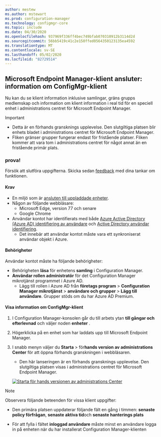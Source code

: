 ```yaml
---
author: mestew
ms.author: mstewart
ms.prod: configuration-manager
ms.technology: configmgr-core
ms.topic: include
ms.date: 04/30/2020
ms.openlocfilehash: 937969f336ff4bec749bfab070310912b3114d2d
ms.sourcegitcommit: 56bb5419c41c2e150ffed0564350123135ea4592
ms.translationtype: MT
ms.contentlocale: sv-SE
ms.lasthandoff: 05/02/2020
ms.locfileid: "82729514"
---
```

## <a name="microsoft-endpoint-manager-tenant-attach-configmgr-client-details"></a><a name="bkmk_mem"></a>Microsoft Endpoint Manager-klient ansluter: information om ConfigMgr-klient
<!--6374854, 6521921-->

Nu kan du se klient information inklusive samlingar, gräns grupps medlemskap och information om klient information i real tid för en speciell enhet i administrations centret för Microsoft Endpoint Manager.

> [!Important]
> - Detta är en förhands gransknings upplevelse. Den slutgiltiga platsen blir enhets bladet i administrations centret för Microsoft Endpoint Manager.
> - Fliken gränser grupper fungerar endast för fristående platser. Fliken kommer att vara tom i administrations centret för något annat än en fristående primär plats.

### <a name="try-it-out"></a>prova!

Försök att slutföra uppgifterna. Skicka sedan [feedback](../../technical-preview-2003.md#bkmk_feedback) med dina tankar om funktionen.

#### <a name="prerequisites"></a>Krav

- En miljö som är [ansluten till uppladdade enheter](../../../../../tenant-attach/device-sync-actions.md).
- Någon av följande webbläsare:
  - Microsoft Edge, version 77 och senare
  - Google Chrome
- Användar kontot har identifierats med både [Azure Active Directory (Azure AD) identifiering av användare](../../../../servers/deploy/configure/about-discovery-methods.md#azureaddisc) och [Active Directory användar identifiering](../../../../servers/deploy/configure/about-discovery-methods.md#bkmk_aboutUser).
  - Det innebär att användar kontot måste vara ett synkroniserat användar objekt i Azure.

#### <a name="permissions"></a>Behörigheter

Användar kontot måste ha följande behörigheter:

- Behörigheten **läsa** för enhetens **samling** i Configuration Manager.
- **Användar rollen administratör** för det Configuration Manager mikrotjänst programmet i Azure AD.
  - Lägg till rollen i Azure AD från **företags program** > **Configuration Manager mikrotjänst** > **användare och grupper** > **Lägg till användare**. Grupper stöds om du har Azure AD Premium.

#### <a name="view-configmgr-client-details"></a>Visa information om ConfigMgr-klient

1. I Configuration Manager-konsolen går du till arbets ytan **till gångar och efterlevnad** och väljer noden **enheter** .
1. Högerklicka på en enhet som har laddats upp till Microsoft Endpoint Manager.
1. I snabb menyn väljer du **Starta** > för**hands version av administrations Center** för att öppna förhands granskningen i webbläsaren.
     - Den här lanseringen är en förhands gransknings upplevelse. Den slutgiltiga platsen visas i administrations centret för Microsoft Endpoint Manager.

   [![Starta för hands versionen av administrations Center](../../media/6374854-start-admin-center.png)](../../media/6374854-start-admin-center.png#lightbox)

> [!NOTE]
> Observera följande beteenden för vissa klient uppgifter:
>
> - Den primära platsen uppdaterar följande fält en gång i timmen: **senaste policy förfrågan**, **senaste aktiva tid**och **senaste hanterings plats**
>
> - För att fylla i fältet **inloggad användare** måste minst en användare logga in på enheten när du har installerat Configuration Manager-klienten
